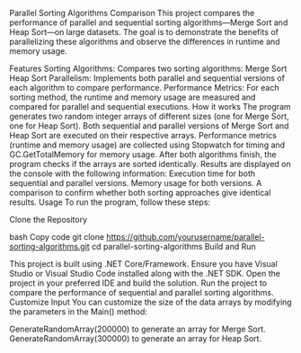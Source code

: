 Parallel Sorting Algorithms Comparison
This project compares the performance of parallel and sequential sorting algorithms—Merge Sort and Heap Sort—on large datasets. The goal is to demonstrate the benefits of parallelizing these algorithms and observe the differences in runtime and memory usage.

Features
Sorting Algorithms: Compares two sorting algorithms:
Merge Sort
Heap Sort
Parallelism: Implements both parallel and sequential versions of each algorithm to compare performance.
Performance Metrics: For each sorting method, the runtime and memory usage are measured and compared for parallel and sequential executions.
How it works
The program generates two random integer arrays of different sizes (one for Merge Sort, one for Heap Sort).
Both sequential and parallel versions of Merge Sort and Heap Sort are executed on their respective arrays.
Performance metrics (runtime and memory usage) are collected using Stopwatch for timing and GC.GetTotalMemory for memory usage.
After both algorithms finish, the program checks if the arrays are sorted identically.
Results are displayed on the console with the following information:
Execution time for both sequential and parallel versions.
Memory usage for both versions.
A comparison to confirm whether both sorting approaches give identical results.
Usage
To run the program, follow these steps:

Clone the Repository

bash
Copy code
git clone https://github.com/yourusername/parallel-sorting-algorithms.git
cd parallel-sorting-algorithms
Build and Run

This project is built using .NET Core/Framework. Ensure you have Visual Studio or Visual Studio Code installed along with the .NET SDK.
Open the project in your preferred IDE and build the solution.
Run the project to compare the performance of sequential and parallel sorting algorithms.
Customize Input You can customize the size of the data arrays by modifying the parameters in the Main() method:

GenerateRandomArray(200000) to generate an array for Merge Sort.
GenerateRandomArray(300000) to generate an array for Heap Sort.
